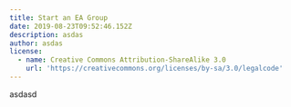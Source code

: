 ```yaml
---
title: Start an EA Group
date: 2019-08-23T09:52:46.152Z
description: asdas
author: asdas
license:
  - name: Creative Commons Attribution-ShareAlike 3.0
    url: 'https://creativecommons.org/licenses/by-sa/3.0/legalcode'
---
```

asdasd

